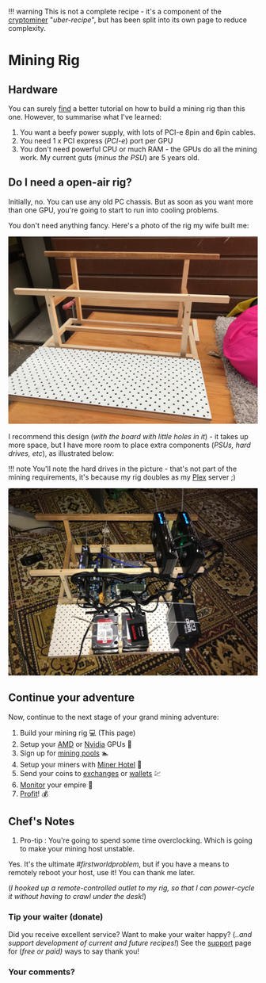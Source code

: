 !!! warning
    This is not a complete recipe - it's a component of the [cryptominer](/recipies/cryptominer/) "_uber-recipe_", but has been split into its own page to reduce complexity.

# Mining Rig

## Hardware

You can surely [find](https://www.reddit.com/r/gpumining/) a better tutorial on how to build a mining rig than this one. However, to summarise what I've learned:

1. You want a beefy power supply, with lots of PCI-e 8pin and 6pin cables.
2. You need 1 x PCI express (_PCI-e_) port per GPU
3. You don't need powerful CPU or much RAM - the GPUs do all the mining work. My current guts (_minus the PSU_) are 5 years old.

## Do I need a open-air rig?

Initially, no. You can use any old PC chassis. But as soon as you want more than one GPU, you're going to start to run into cooling problems.

You don't need anything fancy. Here's a photo of the rig my wife built me:

![My mining rig, naked](../../images/mining_rig_naked.jpg)

I recommend this design (_with the board with little holes in it_) - it takes up more space, but I have more room to place extra components (_PSUs, hard drives, etc_), as illustrated below:

!!! note
    You'll note the hard drives in the picture - that's not part of the mining requirements, it's because my rig doubles as my [Plex](/recipies/plex/) server ;)

![My mining rig, populated](../../images/mining_rig_populated.jpg)

## Continue your adventure

Now, continue to the next stage of your grand mining adventure:

1. Build your mining rig 💻 (This page)
2. Setup your [AMD](/recipies/cryptominer/amd-gpu/) or [Nvidia](/recipies/cryptominer/nvidia-gpu/) GPUs 🎨
3. Sign up for [mining pools](/recipies/cryptominer/mining-pool/) :swimmer:
4. Setup your miners with [Miner Hotel](/recipies/cryptominer/minerhotel/) 🏨
5. Send your coins to [exchanges](/recipies/cryptominer/exchange/) or [wallets](/recipies/cryptominer/wallet/) 💹
6. [Monitor](/recipies/cryptominer/monitor/) your empire :heartbeat:
7. [Profit](/recipies/cryptominer/profit/)! 💰



## Chef's Notes

1. Pro-tip : You're going to spend some time overclocking. Which is going to make your mining host unstable.

Yes. It's the ultimate _#firstworldproblem_, but if you have a means to remotely reboot your host, use it! You can thank me later.

(_I hooked up a remote-controlled outlet to my rig, so that I can power-cycle it without having to crawl under the desk!_)

### Tip your waiter (donate) 

Did you receive excellent service? Want to make your waiter happy? (_..and support development of current and future recipes!_) See the [support](/support/) page for (_free or paid)_ ways to say thank you! 

### Your comments? 
